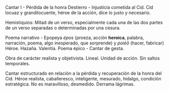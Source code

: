 Cantar I - Pérdida de la honra
Destierro - Injusticia cometida al Cid.
Cid locuaz y grandilocuente, héroe de la acción, dice lo justo y necesario.

Hemistiquios: Mitad de un verso, especialmente cada una de las dos partes de un verso separadas o determinadas por una cesura.

Poema narrativo - Epopeya
*épos* (proeza, acción **heroica**, palabra, narración, poema, algo inesperado, que sorprende) y *poiéō* (hacer, fabricar)
Héroe.
Hazaña.
Valentía.
Poema épico - Cantar de gesta.

Obra de carácter realista y objetivista. Lineal. Unidad de acción. Sin saltos temporales.

Cantar estructurado en relación a la pérdida y recuperación de la honra del Cid.
Héroe realista, caballeresco, inteligente, mesurado, hidalgo, condición estratégica.
No es maravilloso, desmedido. Derrama lágrimas.
